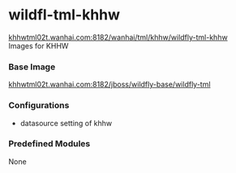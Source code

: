 # wildfl-tml-khhw #
[khhwtml02t.wanhai.com:8182/wanhai/tml/khhw/wildfly-tml-khhw](http://khhwtml02t.wanhai.com:8181/service/rest/repository/browse/tml-release/v2/wanhai/tml/khhw/wildfly-tml-khhw/tags/)  
 Images for KHHW 

### Base Image

[khhwtml02t.wanhai.com:8182/jboss/wildfly-base/wildfly-tml](http://khhwtml02t.wanhai.com:8181/service/rest/repository/browse/tml-release/v2/jboss/wildfly-tml/tags/)

### Configurations
- datasource setting of khhw
### Predefined Modules  
None